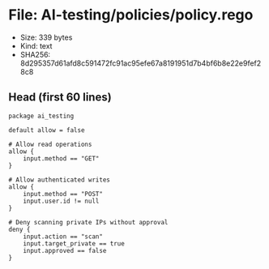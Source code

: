 # File: AI-testing/policies/policy.rego

- Size: 339 bytes
- Kind: text
- SHA256: 8d295357d61afd8c591472fc91ac95efe67a8191951d7b4bf6b8e22e9fef28c8

## Head (first 60 lines)

```
package ai_testing

default allow = false

# Allow read operations
allow {
    input.method == "GET"
}

# Allow authenticated writes
allow {
    input.method == "POST"
    input.user.id != null
}

# Deny scanning private IPs without approval
deny {
    input.action == "scan"
    input.target_private == true
    input.approved == false
}
```

